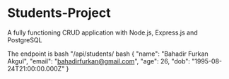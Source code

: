 # Students-Project
A fully functioning CRUD application with Node.js, Express.js and PostgreSQL

The endpoint is 
bash
"/api/students/
bash
    {
        "name": "Bahadir Furkan Akgul",
        "email": "bahadirfurkan@gmail.com",
        "age": 26,
        "dob": "1995-08-24T21:00:00.000Z"
    }
